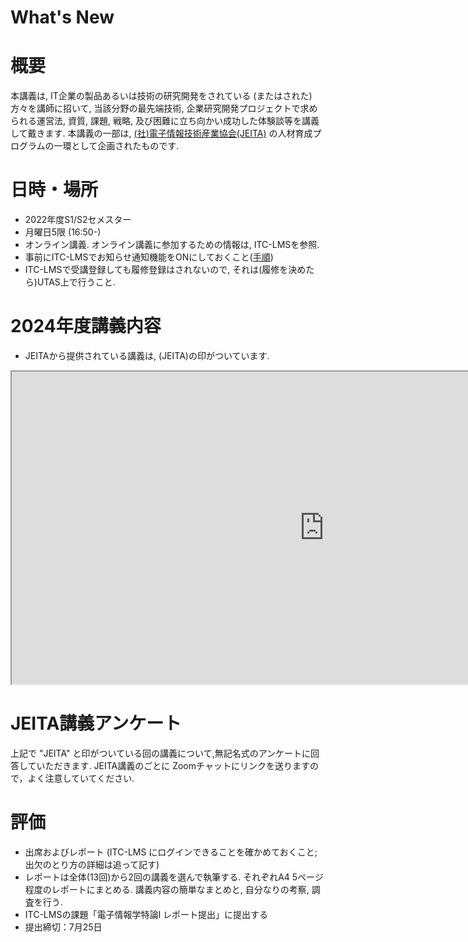 
# What's New

# 概要

本講義は, IT企業の製品あるいは技術の研究開発をされている (またはされた)方々を講師に招いて, 当該分野の最先端技術, 企業研究開発プロジェクトで求められる運営法, 資質, 課題, 戦略, 及び困難に立ち向かい成功した体験談等を講義して戴きます. 本講義の一部は, [(社)電子情報技術産業協会(JEITA)](https://www.jeita.or.jp/japanese/) の人材育成プログラムの一環として企画されたものです. 

# 日時・場所



* 2022年度S1/S2セメスター
* 月曜日5限 (16:50-)
* オンライン講義. オンライン講義に参加するための情報は, ITC-LMSを参照.
* 事前にITC-LMSでお知らせ通知機能をONにしておくこと([手順](https://www.youtube.com/watch?v=xAur5zar5Sc))
* ITC-LMSで受講登録しても履修登録はされないので, それは(履修を決めたら)UTAS上で行うこと.

# 2024年度講義内容

* JEITAから提供されている講義は, (JEITA)の印がついています.

<iframe src="https://docs.google.com/spreadsheets/d/1PyDSndSn-0cgl3vVWWg6bbo3P7Kz_Jj22cTURr068XU/edit?usp=sharing" width=1000 height=500></iframe>

# JEITA講義アンケート

上記で "JEITA" と印がついている回の講義について,無記名式のアンケートに回答していただきます. JEITA講義のごとに Zoomチャットにリンクを送りますので，よく注意していてください.

# 評価

* 出席およびレポート (ITC-LMS にログインできることを確かめておくこと; 出欠のとり方の詳細は追って記す)
* レポートは全体(13回)から2回の講義を選んで執筆する. それぞれA4 5ページ程度のレポートにまとめる. 講義内容の簡単なまとめと, 自分なりの考察, 調査を行う.
* ITC-LMSの課題「電子情報学特論I レポート提出」に提出する
* 提出締切：7月25日


